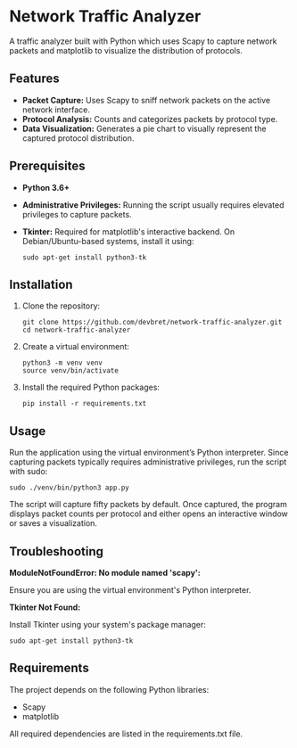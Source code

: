 # Network Traffic Analyzer

A traffic analyzer built with Python which uses Scapy to capture network packets and matplotlib to visualize the distribution of protocols.

## Features

- **Packet Capture:** Uses Scapy to sniff network packets on the active network interface.
- **Protocol Analysis:** Counts and categorizes packets by protocol type.
- **Data Visualization:** Generates a pie chart to visually represent the captured protocol distribution.

## Prerequisites

- **Python 3.6+**
- **Administrative Privileges:** Running the script usually requires elevated privileges to capture packets.
- **Tkinter:** Required for matplotlib's interactive backend. On Debian/Ubuntu-based systems, install it using:

  ```
  sudo apt-get install python3-tk
  ```

## Installation

1. Clone the repository:

   ```
   git clone https://github.com/devbret/network-traffic-analyzer.git
   cd network-traffic-analyzer
   ```

2. Create a virtual environment:

   ```
   python3 -m venv venv
   source venv/bin/activate
   ```

3. Install the required Python packages:

   ```
   pip install -r requirements.txt
   ```

## Usage

Run the application using the virtual environment’s Python interpreter. Since capturing packets typically requires administrative privileges, run the script with sudo:

```
sudo ./venv/bin/python3 app.py
```

The script will capture fifty packets by default. Once captured, the program displays packet counts per protocol and either opens an interactive window or saves a visualization.

## Troubleshooting

**ModuleNotFoundError: No module named 'scapy':**

Ensure you are using the virtual environment's Python interpreter.

**Tkinter Not Found:**

Install Tkinter using your system's package manager:

```
sudo apt-get install python3-tk
```

## Requirements

The project depends on the following Python libraries:

- Scapy
- matplotlib

All required dependencies are listed in the requirements.txt file.
